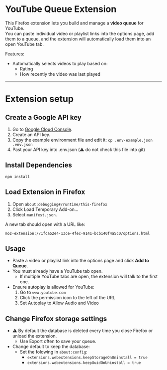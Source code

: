 # YouTube Queue Extension

This Firefox extension lets you build and manage a **video queue** for YouTube.  
You can paste individual video or playlist links into the options page, add them to a queue, and the extension will automatically load them into an open YouTube tab.

Features:

-   Automatically selects videos to play based on:
    -   Rating
    -   How recently the video was last played

---

# Extension setup

## Create a Google API key

1. Go to [Google Cloud Console](https://console.cloud.google.com/apis/credentials).
2. Create an API key.
3. Copy the example environment file and edit it:
   `cp .env-example.json .env.json`
4. Past your API key into .env.json (⚠️ do not check this file into git)

## Install Dependencies

`npm install`

## Load Extension in Firefox

1. Open `about:debugging#/runtime/this-firefox`
2. Click Load Temporary Add-on…
3. Select `manifest.json`.

A new tab should open with a URL like:

`moz-extension://1fca52e4-13ce-4fec-9141-bcb140f4a5c0/options.html`

## Usage

-   Paste a video or playlist link into the options page and click **Add to Queue**.
-   You must already have a YouTube tab open.
    -   If multiple YouTube tabs are open, the extension will talk to the first one.
-   Ensure autoplay is allowed for YouTube:
    1. Go to `www.youtube.com`
    2. Click the permission icon to the left of the URL
    3. Set Autoplay to Allow Audio and Video

## Change Firefox storage settings

-   ⚠️ By default the database is deleted every time you close Firefox or unload the extension.
    -   Use Export often to save your queue.
-   Change default to keep the database:
    -   Set the folowing in `about:config`:
        -   `extensions.webextensions.keepStorageOnUninstall = true`
        -   `extensions.webextensions.keepUuidOnUninstall = true`
